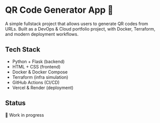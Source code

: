 # QR Code Generator App 🧾

A simple fullstack project that allows users to generate QR codes from URLs. Built as a DevOps & Cloud portfolio project, with Docker, Terraform, and modern deployment workflows.

## Tech Stack
- Python + Flask (backend)
- HTML + CSS (frontend)
- Docker & Docker Compose
- Terraform (infra simulation)
- GitHub Actions (CI/CD)
- Vercel & Render (deployment)

## Status
🚧 Work in progress
